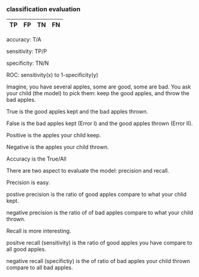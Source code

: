 
### classification evaluation

| TP | FP | TN | FN |
| ---- | ---- | ---- | ---- | 

accuracy: T/A

sensitivity: TP/P

specificity: TN/N

ROC: sensitivity(x) to 1-specificity(y)

Imagine, you have several apples, some are good, some are bad. You ask your child (the model) to pick them: keep the good apples, and throw the bad apples. 

True is the good apples kept and the bad apples thrown.

False is the bad apples kept (Error I) and the good apples thrown (Error II).

Positive is the apples your child keep.

Negative is the apples your child thrown.

Accuracy is the True/All

There are two aspect to evaluate the model: precision and recall.

Precision is easy.

postive precision is the ratio of good apples compare to what your chlid kept.

negative precision is the ratio of of bad apples compare to what your child thrown.

Recall is more interesting.

positve recall (sensitivity) is the ratio of good apples you have compare to all good apples. 

negative recall (specifictiy) is the of ratio of bad apples your child thrown compare to all bad apples. 

